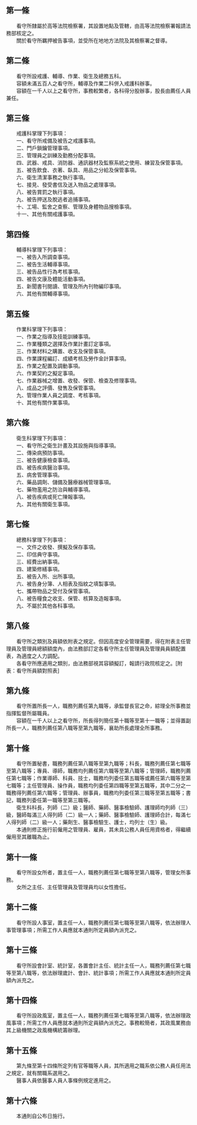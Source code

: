 第一條 
-------
　　看守所隸屬於高等法院檢察署，其設置地點及管轄，由高等法院檢察署報請法務部核定之。  
　　關於看守所羈押被告事項，並受所在地地方法院及其檢察署之督導。  


第二條 
-------
　　看守所設戒護、輔導、作業、衛生及總務五科。  
　　容額未滿五百人之看守所，輔導及作業二科併入戒護科辦事。  
　　容額在一千人以上之看守所，事務較繁者，各科得分股辦事，股長由薦任人員兼任。  


第三條 
-------
　　戒護科掌理下列事項：  
　　一、看守所戒備及被告之戒護事項。  
　　二、門戶鎖鑰管理事項。  
　　三、管理員之訓練及勤務分配事項。  
　　四、武器、戒具、消防器、通訊器材及監察系統之使用、練習及保管事項。  
　　五、被告飲食、衣著、臥具、用品之分給及保管事項。  
　　六、衛生清潔事務之執行事項。  
　　七、接見、發受書信及送入物品之處理事項。  
　　八、被告賞罰之執行事項。  
　　九、被告押送及脫逃者追捕事項。  
　　十、工場、監舍之查察、管理及身體物品搜檢事項。  
　　十一、其他有關戒護事項。  


第四條 
-------
　　輔導科掌理下列事項：  
　　一、被告入所調查事項。  
　　二、被告生活輔導事項。  
　　三、被告品性行為考核事項。  
　　四、被告文康及體能活動事項。  
　　五、新聞書刊閱讀、管理及所內刊物編印事項。  
　　六、其他有關輔導事項。  


第五條 
-------
　　作業科掌理下列事項：  
　　一、作業之指導及技能訓練事項。  
　　二、作業種類之選擇及作業計畫訂定事項。  
　　三、作業材料之購置、收支及保管事項。  
　　四、作業課程編訂、成績考核及勞作金計算事項。  
　　五、作業之配置及調動事項。  
　　六、作業契約之擬定事項。  
　　七、作業器械之增置、收發、保管、檢查及修理事項。  
　　八、成品之評價、發售及保管事項。  
　　九、管理作業人員之調度、考核事項。  
　　十、其他有關作業事項。  


第六條 
-------
　　衛生科掌理下列事項：  
　　一、看守所之衛生計畫及其設施與指導事項。  
　　二、傳染病預防事項。  
　　三、被告健康檢查事項。  
　　四、被告疾病醫治事項。  
　　五、病舍管理事項。  
　　六、藥品調劑、儲備及醫療器械管理事項。  
　　七、藥物濫用之防治與輔導事項。  
　　八、被告疾病或死亡陳報事項。  
　　九、其他有關衛生事項。  


第七條 
-------
　　總務科掌理下列事項：  
　　一、文件之收發、撰擬及保存事項。  
　　二、印信典守事項。  
　　三、經費出納事項。  
　　四、建築修繕事項。  
　　五、被告入所、出所事項。  
　　六、被告身分簿、人相表及指紋之填製事項。  
　　七、攜帶物品之受付及保管事項。  
　　八、被告糧食之收支、保管、核算及造報事項。  
　　九、不屬於其他各科事項。  


第八條 
-------
　　看守所之類別及員額依附表之規定。但因高度安全管理需要，得在附表主任管理員及管理員總額額度內，由法務部訂定各看守所主任管理員及管理員員額配置表，為適度之人力調配。  
　　各看守所應適用之類別，由法務部視其容額擬訂，報請行政院核定之。[附表：看守所員額對照表]  


第九條 
-------
　　看守所置所長一人，職務列薦任第九職等，承監督長官之命，綜理全所事務並指揮監督所屬職員。  
　　容額在一千人以上之看守所，所長得列簡任第十職等至第十一職等；並得置副所長一人，職務列薦任第八職等至第九職等，襄助所長處理全所事務。  


第十條 
-------
　　看守所置秘書，職務列薦任第八職等至第九職等；科長，職務列薦任第七職等至第八職等；專員、導師，職務均列薦任第六職等至第八職等；管理師，職務列薦任第七職等；作業導師、科員、技士，職務均列委任第五職等或薦任第六職等至第七職等；主任管理員、操作員，職務均列委任第四職等至第五職等，其中二分之一職務得列薦任第六職等；管理員、辦事員，職務均列委任第三職等至第五職等；書記，職務列委任第一職等至第三職等。  
　　衛生科科長，列師（二）級；醫師、藥師、醫事檢驗師、護理師均列師（三）級，醫師每滿三人得列師（二）級一人；藥師、醫事檢驗師、護理師合計，每滿七人得列師（二）級一人；藥劑生、醫事檢驗生、護士，均列士（生）級。  
　　本通則修正施行前僱用之管理員、雇員，其未具公務人員任用資格者，得繼續僱用至其離職為止。  


第十一條 
---------
　　看守所設女所者，置主任一人，職務列薦任第七職等至第八職等，管理女所事務。  
　　女所之主任、主任管理員及管理員均以女性擔任。  


第十二條 
---------
　　看守所設人事室，置主任一人，職務列薦任第七職等至第八職等，依法辦理人事管理事項；所需工作人員應就本通則所定員額內派充之。  


第十三條 
---------
　　看守所設會計室、統計室，各置會計主任、統計主任一人，職務列薦任第七職等至第八職等，依法辦理歲計、會計、統計事項；所需工作人員應就本通則所定員額內派充之。  


第十四條 
---------
　　看守所設政風室，置主任一人，職務列薦任第七職等至第八職等，依法辦理政風事項；所需工作人員應就本通則所定員額內派充之。事務較簡者，其政風業務由其上級機關之政風機構統籌辦理。  


第十五條 
---------
　　第九條至第十四條所定列有官等職等人員，其所適用之職系依公務人員任用法之規定，就有關職系選用之。  
　　醫事人員依醫事人員人事條例規定進用之。  


第十六條 
---------
　　本通則自公布日施行。
